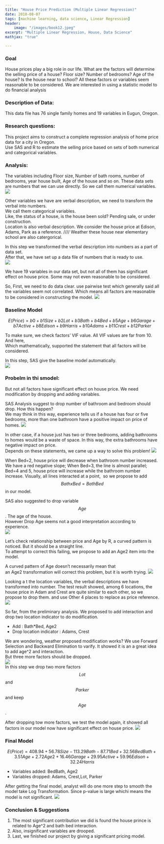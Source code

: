 ```yaml
---
title: "House Price Prediction (Multiple Linear Regression)"
date: 2018-08-07
tags: [machine learning, data science, Linear Regression]
header:
    image: "/images/book12.jpeg"
excerpt: "Multiple Linear Regression, House, Data Science" 
mathjax: "true"

---
```

 
### Goal  
House prices play a big role in our life. 	What are the factors will determine the selling price of a house?  Floor size?  Number of bedrooms? Age of the house? Is the house near to school?
All these factors or variables seem reasonable to be considered.
We are interested in using a statistic model to do financial analysis 

### Description of Data:
This data file has 76 single family homes and 19 variables in Eugun, Oregon.

### Research questions:   
This project aims to construct a complete regression analysis of home price data for a city in Oregon.    
Use SAS and R to estimate the selling price based on sets of both numerical and categorical variables.


### Analysis:

The variables including Floor size, Number of bath rooms, number of bedrooms, year house built, Age of the house and so on. These data sets are numbers that we can use  directly.  So we call them numerical variables.     
<img src="{{ site.url }}{{ site.baseurl }}/images/house1.png">     

Other variables we have  are verbal description, we need to transform the verbal into numbers.    
We call them categorical variables.     
Like, the status of a house, is the house been sold? Pending sale, or under construction.     
Location is also verbal description. We consider the house price at Edison, Adams, Park as a reference. //// Weather these house near elementary school are also catergorical.       

In this step we transformed the verbal description into numbers as a part of data set.    
After that, we have set up a data file of numbers that is ready to use.   
<img src="{{ site.url }}{{ site.baseurl }}/images/house2.png">    

We have 19 variables in our data set, but not all of them has significant effect on house price. Some may not even reasonable to be considered.     

So, First, we need to do data clear. use pairwise test which generally said all the variables seem not correlated. Which means all factors are reasonable to be considered in constructing the model. 
<img src="{{ site.url }}{{ site.baseurl }}/images/house3.png">    

### Baseline Model   
$$E(Price) = b0 + b1Size + b2Lot + b3Bath + b4Bed + b5Age + b6Garage +  b7Active +  b8Edison + b9Harris + b10Adams + b11Crest + b12Parker $$

To make sure, we check factors’ VIF value. All VIF values are far from 10. And here,     
Which mathematically, supported the statement that all factors will be considered.    

In this step, SAS give the baseline model automatically.   
<img src="{{ site.url }}{{ site.baseurl }}/images/house4.png">    

### Probelm in thi smodel:   
But not all factors have significant effect on house price. We need modification by dropping and adding variables.

SAS Analysis suggest to drop number of bathroom and bedroom should drop. How this happen?    
We may think in this way, experience tells us if a house has four or five bedrooms, more than one bathroom have a positive impact on price of homes. 
<img src="{{ site.url }}{{ site.baseurl }}/images/house5.png">      

In other case, if a house just has two or three bedrooms, adding bathrooms to homes would be a waste of space. In this way, the extra bathrooms have negative impact on price.    
Depends on these statements, we came up a way to solve this problem!
<img src="{{ site.url }}{{ site.baseurl }}/images/house6.png">      

When Bed=2, house price will decrease when bathroom number increased.  We have a red negative slope;
When Bed=3, the line is almost parallel; Bed=4 and 5, house price will increase while the bathroom number increase. 
Visually, all lines interacted at a point,   so we propose to add $$Bath x Bed =BathBed $$ in our model.    

SAS also suggested to drop variable  $$Age$$ .  The age of the house.    
However Drop Age seems not a good interpretation according to experience.   
<img src="{{ site.url }}{{ site.baseurl }}/images/house7.png">      

Let’s check relationship between price and Age by R, a curved pattern is noticed. But it should be a straight line.    
To attempt to correct this failing, we propose to add an Age2 item into the model.    

A curved pattern of Age doesn’t  necessarily mean that an Age2 transformation will correct this problem, but it is worth trying.
<img src="{{ site.url }}{{ site.baseurl }}/images/house8.png">      

Looking a t the location variables, the verbal descriptions we have transformed into number. The test result showed,  among 6 locations, the house price in Adam and Crest are quite similar to each other, so we propose to drop them. and use Other 4 places  to replace as price reference. 
<img src="{{ site.url }}{{ site.baseurl }}/images/house9.png">      

So far, from the preliminary analysis.  We proposed to add interaction and drop two location indicator to do modification.    
* Add :   Bath*Bed,  Age2    
* Drop location indicator : Adams, Crest     

We are wondering, weather proposed modification works?  We use Forward Selection and Backward Elimination to varify. It showed it is an a great idea to add age^2 and interaction.    
But three more factors should be dropped.    
<img src="{{ site.url }}{{ site.baseurl }}/images/house10.png">  
In this step we drop two more factors  $$Lot$$ and $$Parker$$ and keep $$Age$$.    

After dropping tow more factors, we test the model again, it showed all factors in our model now have significant effect on house price.
<img src="{{ site.url }}{{ site.baseurl }}/images/house11.png">      


### Final Model

$$ E(Price) =  408.94+ 56.78Size -113.29Bath -87.71Bed + 32.56BedBath   
                       + 3.51Age +  2.72Age2 +16.46Garage+ 29.95Active 
                        +59.96Edison+ 32.24Harris  $$    
* Variables added: BedBath, Age2   
* Variables dropped:  Adams, Crest,Lot, Parker    
                         
After getting the final model,  analyst will do one more step to smooth the model take Log Transformation.  Since p-value is large whichi means the model is not significant. 
<img src="{{ site.url }}{{ site.baseurl }}/images/house12.png">        

### Conclusion & Suggestions  
   1) The most significant contribution we did is found the house prince is related to Age^2 and bath bed interaction.     
   2) Also, insignificant variables are drooped.  
   3) Last, we finished our project by giving a significant pricing model.    
